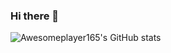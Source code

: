 ### Hi there 👋

![Awesomeplayer165's GitHub stats](https://github-readme-stats.vercel.app/api?username=awesomeplayer165&show_icons=true&theme=radical)
